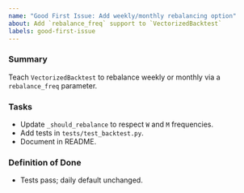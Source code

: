 ```yaml
---
name: "Good First Issue: Add weekly/monthly rebalancing option"
about: Add `rebalance_freq` support to `VectorizedBacktest`
labels: good-first-issue
---
```


### Summary
Teach `VectorizedBacktest` to rebalance weekly or monthly via a `rebalance_freq` parameter.

### Tasks
- Update `_should_rebalance` to respect `W` and `M` frequencies.
- Add tests in `tests/test_backtest.py`.
- Document in README.

### Definition of Done
- Tests pass; daily default unchanged.



